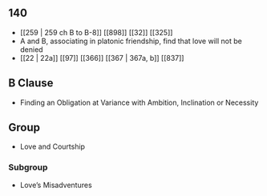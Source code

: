 ## 140
- [[259 | 259 ch B to B-8]] [[898]] [[32]] [[325]] 
- A and B, associating in platonic friendship, find that love will not be denied
- [[22 | 22a]] [[97]] [[366]] [[367 | 367a, b]] [[837]] 

## B Clause
- Finding an Obligation at Variance with Ambition, Inclination or Necessity

## Group
- Love and Courtship

### Subgroup
- Love’s Misadventures

